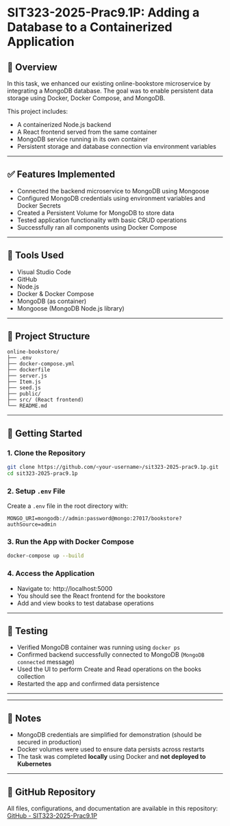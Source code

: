# SIT323-2025-Prac9.1P: Adding a Database to a Containerized Application

## 📘 Overview
In this task, we enhanced our existing online-bookstore microservice by integrating a MongoDB database. The goal was to enable persistent data storage using Docker, Docker Compose, and MongoDB.

This project includes:
- A containerized Node.js backend
- A React frontend served from the same container
- MongoDB service running in its own container
- Persistent storage and database connection via environment variables

---

## ✅ Features Implemented
- Connected the backend microservice to MongoDB using Mongoose
- Configured MongoDB credentials using environment variables and Docker Secrets
- Created a Persistent Volume for MongoDB to store data
- Tested application functionality with basic CRUD operations
- Successfully ran all components using Docker Compose

---

## 🧰 Tools Used
- Visual Studio Code
- GitHub
- Node.js
- Docker & Docker Compose
- MongoDB (as container)
- Mongoose (MongoDB Node.js library)

---

## 📂 Project Structure
```
online-bookstore/
├── .env
├── docker-compose.yml
├── dockerfile
├── server.js
├── Item.js
├── seed.js
├── public/
├── src/ (React frontend)
└── README.md
```

---

## 🚀 Getting Started

### 1. Clone the Repository
```bash
git clone https://github.com/<your-username>/sit323-2025-prac9.1p.git
cd sit323-2025-prac9.1p
```

### 2. Setup `.env` File
Create a `.env` file in the root directory with:
```
MONGO_URI=mongodb://admin:password@mongo:27017/bookstore?authSource=admin
```

### 3. Run the App with Docker Compose
```bash
docker-compose up --build
```

### 4. Access the Application
- Navigate to: http://localhost:5000
- You should see the React frontend for the bookstore
- Add and view books to test database operations

---

## 🧪 Testing
- Verified MongoDB container was running using `docker ps`
- Confirmed backend successfully connected to MongoDB (`MongoDB connected` message)
- Used the UI to perform Create and Read operations on the books collection
- Restarted the app and confirmed data persistence

---


---

## 📌 Notes
- MongoDB credentials are simplified for demonstration (should be secured in production)
- Docker volumes were used to ensure data persists across restarts
- The task was completed **locally** using Docker and **not deployed to Kubernetes**

---

## 🔗 GitHub Repository
All files, configurations, and documentation are available in this repository:
[GitHub - SIT323-2025-Prac9.1P](https://github.com/<your-username>/sit323-2025-prac9.1p)
